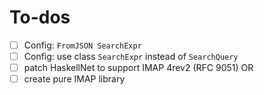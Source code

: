 # To-dos

- [ ] Config: `FromJSON SearchExpr`
- [ ] Config: use class `SearchExpr` instead of `SearchQuery`
- [ ] patch HaskellNet to support IMAP 4rev2 (RFC 9051)
  OR
- [ ] create pure IMAP library
